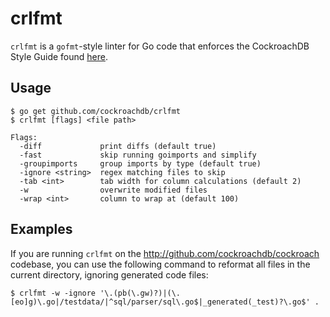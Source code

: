 # crlfmt

`crlfmt` is a `gofmt`-style linter for Go code that enforces the CockroachDB Style Guide found [here](https://wiki.crdb.io/wiki/spaces/CRDB/pages/181371303/Go+coding+guidelines).

## Usage

```
$ go get github.com/cockroachdb/crlfmt
$ crlfmt [flags] <file path>

Flags:
  -diff             print diffs (default true)
  -fast             skip running goimports and simplify
  -groupimports     group imports by type (default true)
  -ignore <string>  regex matching files to skip
  -tab <int>        tab width for column calculations (default 2)
  -w                overwrite modified files
  -wrap <int>       column to wrap at (default 100)
```

## Examples

If you are running `crlfmt` on the http://github.com/cockroachdb/cockroach codebase, you can use the following command to reformat all files in the current directory, ignoring generated code files:

```
$ crlfmt -w -ignore '\.(pb(\.gw)?)|(\.[eo]g)\.go|/testdata/|^sql/parser/sql\.go$|_generated(_test)?\.go$' .
```

